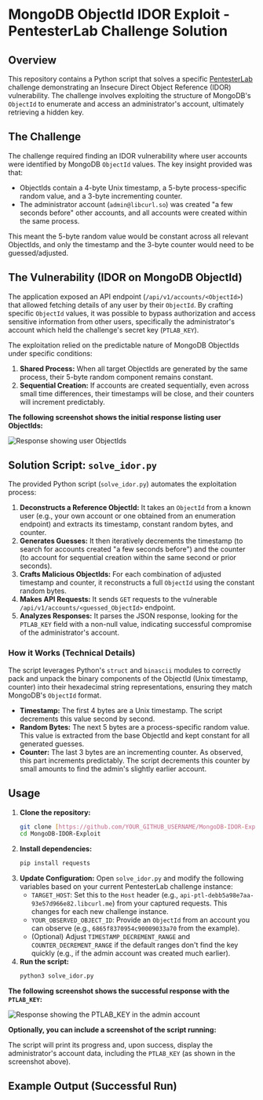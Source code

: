 # MongoDB ObjectId IDOR Exploit - PentesterLab Challenge Solution

## Overview

This repository contains a Python script that solves a specific [PentesterLab](https://pentesterlab.com/) challenge demonstrating an Insecure Direct Object Reference (IDOR) vulnerability. The challenge involves exploiting the structure of MongoDB's `ObjectId` to enumerate and access an administrator's account, ultimately retrieving a hidden key.

## The Challenge

The challenge required finding an IDOR vulnerability where user accounts were identified by MongoDB `ObjectId` values. The key insight provided was that:

* ObjectIds contain a 4-byte Unix timestamp, a 5-byte process-specific random value, and a 3-byte incrementing counter.
* The administrator account (`admin@libcurl.so`) was created "a few seconds before" other accounts, and all accounts were created within the same process.

This meant the 5-byte random value would be constant across all relevant ObjectIds, and only the timestamp and the 3-byte counter would need to be guessed/adjusted.

## The Vulnerability (IDOR on MongoDB ObjectId)

The application exposed an API endpoint (`/api/v1/accounts/<ObjectId>`) that allowed fetching details of any user by their `ObjectId`. By crafting specific `ObjectId` values, it was possible to bypass authorization and access sensitive information from other users, specifically the administrator's account which held the challenge's secret key (`PTLAB_KEY`).

The exploitation relied on the predictable nature of MongoDB ObjectIds under specific conditions:

1.  **Shared Process:** When all target ObjectIds are generated by the same process, their 5-byte random component remains constant.
2.  **Sequential Creation:** If accounts are created sequentially, even across small time differences, their timestamps will be close, and their counters will increment predictably.

**The following screenshot shows the initial response listing user ObjectIds:**

![](screenshots/user_ids_response.png "Response showing user ObjectIds")

## Solution Script: `solve_idor.py`

The provided Python script (`solve_idor.py`) automates the exploitation process:

1.  **Deconstructs a Reference ObjectId:** It takes an `ObjectId` from a known user (e.g., your own account or one obtained from an enumeration endpoint) and extracts its timestamp, constant random bytes, and counter.
2.  **Generates Guesses:** It then iteratively decrements the timestamp (to search for accounts created "a few seconds before") and the counter (to account for sequential creation within the same second or prior seconds).
3.  **Crafts Malicious ObjectIds:** For each combination of adjusted timestamp and counter, it reconstructs a full `ObjectId` using the constant random bytes.
4.  **Makes API Requests:** It sends `GET` requests to the vulnerable `/api/v1/accounts/<guessed_ObjectId>` endpoint.
5.  **Analyzes Responses:** It parses the JSON response, looking for the `PTLAB_KEY` field with a non-null value, indicating successful compromise of the administrator's account.

### How it Works (Technical Details)

The script leverages Python's `struct` and `binascii` modules to correctly pack and unpack the binary components of the ObjectId (Unix timestamp, counter) into their hexadecimal string representations, ensuring they match MongoDB's `ObjectId` format.

* **Timestamp:** The first 4 bytes are a Unix timestamp. The script decrements this value second by second.
* **Random Bytes:** The next 5 bytes are a process-specific random value. This value is extracted from the base ObjectId and kept constant for all generated guesses.
* **Counter:** The last 3 bytes are an incrementing counter. As observed, this part increments predictably. The script decrements this counter by small amounts to find the admin's slightly earlier account.

## Usage

1.  **Clone the repository:**
    ````bash
    git clone [https://github.com/YOUR_GITHUB_USERNAME/MongoDB-IDOR-Exploit.git](https://github.com/YOUR_GITHUB_USERNAME/MongoDB-IDOR-Exploit.git)
    cd MongoDB-IDOR-Exploit
    ````
2.  **Install dependencies:**
    ````bash
    pip install requests
    ````
3.  **Update Configuration:**
    Open `solve_idor.py` and modify the following variables based on your current PentesterLab challenge instance:
    * `TARGET_HOST`: Set this to the `Host` header (e.g., `api-ptl-debb5a98e7aa-93e57d966e82.libcurl.me`) from your captured requests. This changes for each new challenge instance.
    * `YOUR_OBSERVED_OBJECT_ID`: Provide an `ObjectId` from an account you can observe (e.g., `6865f8370954c90009033a70` from the example).
    * (Optional) Adjust `TIMESTAMP_DECREMENT_RANGE` and `COUNTER_DECREMENT_RANGE` if the default ranges don't find the key quickly (e.g., if the admin account was created much earlier).
4.  **Run the script:**
    ````bash
    python3 solve_idor.py
    ````

**The following screenshot shows the successful response with the `PTLAB_KEY`:**

![](screenshots/admin_access_success.png "Response showing the PTLAB_KEY in the admin account")

**Optionally, you can include a screenshot of the script running:**

The script will print its progress and, upon success, display the administrator's account data, including the `PTLAB_KEY` (as shown in the screenshot above).

## Example Output (Successful Run)
